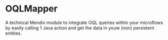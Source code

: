 # OQLMapper
A technical Mendix module to integrate OQL queries within your microflows by easily calling 1 Java action and get the data in youw (non) persistent entities.
